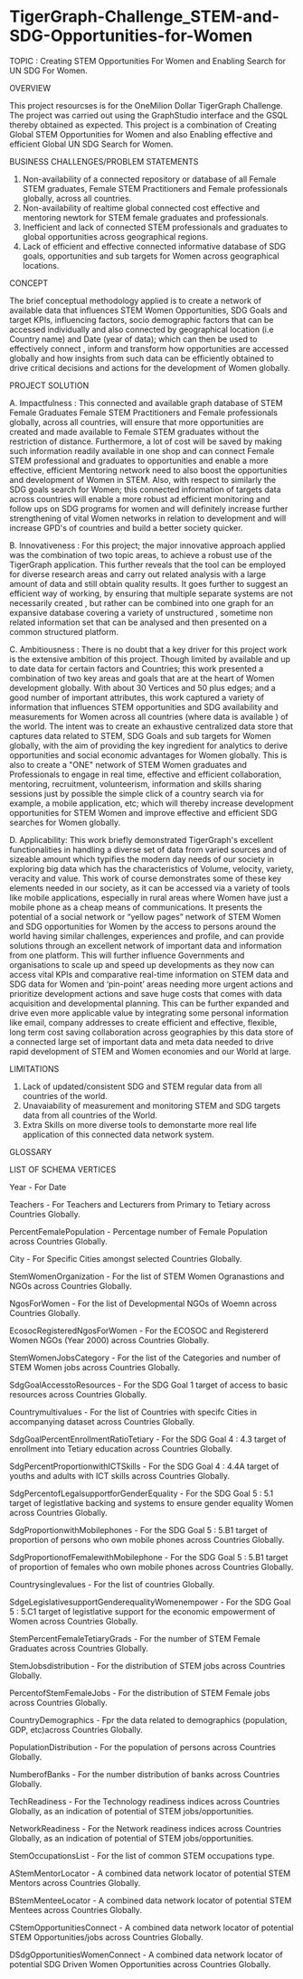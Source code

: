# TigerGraph-Challenge_STEM-and-SDG-Opportunities-for-Women
TOPIC :   Creating STEM Opportunities For Women and Enabling Search for UN SDG For Women.




OVERVIEW

This project resourcses is for the OneMilion Dollar TigerGraph Challenge. The project was carried out using the GraphStudio interface and the GSQL thereby obtained as expected. This project is a combination of Creating Global STEM Opportunities for Women and also Enabling effective and efficient Global UN SDG Search for Women.



BUSINESS CHALLENGES/PROBLEM STATEMENTS

1. Non-availability of a connected repository or database of all Female STEM graduates, Female STEM Practitioners and Female professionals globally, across all countries.
2. Non-availability of realtime global connected cost effective and mentoring newtork for STEM female graduates and professionals.
3. Inefficient and lack of connected STEM professionals and graduates to global opportunities across geographical regions.
4. Lack of efficient and effective connected informative database of SDG goals, opportunities and sub targets for Women across geographical locations. 



CONCEPT

The brief conceptual methodology applied is to create a network of available data that influences STEM Women Opportunities, SDG Goals and target KPIs, influencing factors, socio demographic factors that can be accessed individually and also connected by geographical location (i.e Country name) and Date (year of data); which can then be used to effectively connect , inform and transform how opportunities are accessed globally and how insights from such data can be efficiently obtained to drive critical decisions and actions for the development of Women globally.



PROJECT SOLUTION

A.	Impactfulness :  This connected and available graph database of STEM Female Graduates Female STEM Practitioners and Female professionals globally, across all countries, will ensure that more opportunities are created and made available to Female STEM graduates without the restriction of distance. Furthermore, a lot of cost will be saved by making such information readily available in one shop and can connect Female STEM professional and graduates to opportunities and enable a more effective, efficient Mentoring network need to also boost the opportunities and development of Women in STEM. Also, with respect to similarly the SDG goals search for Women; this connected information of targets data across countries will enable a more robust ad efficient monitoring and follow ups on SDG programs for women and will definitely increase further strengthening of vital Women networks in relation to development and will increase GPD's of countries and build a better society quicker.

B.  Innovativeness : For this project; the major innovative approach applied was the combination of two topic areas, to achieve a robust use of the TigerGraph application. This further reveals that the tool can be employed for diverse research areas and carry out related analysis with a large amount of data and still obtain quality results. It goes further to suggest an efficient way of working, by ensuring that multiple separate systems are not necessarily created , but rather can be combined into one graph for an expansive database covering a variety of unstructured , sometime non related information set that can be analysed and then presented on a common structured platform.

C.	Ambitiousness : There is no doubt that a key driver for this project work is the extensive ambition of this project. Though limited by available and up to date data for certain factors and Countries; this work presented a combination of two key areas and goals that are at the heart of Women development globally. With about 30 Vertices and 50 plus edges; and a good number of important attributes, this work captured a variety of information that influences STEM opportunities and SDG availability and measurements for Women across all countries (where data is available ) of the world. The intent was to create an exhaustive centralized data store that captures data related to STEM, SDG Goals and sub targets for Women globally, with the aim of providing the key ingredient for analytics to derive opportunities and social economic advantages for Women globally. This is also to create a "ONE" network of STEM Women graduates and Professionals to engage in real time, effective and efficient collaboration, mentoring, recruitment, volunteerism, information and skills sharing sessions just by possible the simple click of a country search via for example, a mobile application, etc; which will thereby increase development opportunities for STEM Women and improve effective and efficient SDG searches for Women globally.

D. Applicability:  This work briefly demonstrated TigerGraph's excellent functionalities in handling a  diverse set of data from varied sources and of sizeable amount which typifies the modern day needs of our society in exploring big data which has the characteristics of Volume, velocity, variety, veracity and value. This work of course demonstrates some of these key elements needed in our society, as it can be accessed via a variety of tools like mobile applications, especially in rural areas where Women have just a mobile phone as a cheap means of communications. It presents the potential of a social network or “yellow pages” network of STEM Women and SDG opportunities for Women by the access to persons around the world having similar challenges, experiences and profile, and can provide solutions through an excellent network of important data and information from one platform. This will further influence Governments and organisations to scale up and speed up developments as they now can access vital KPIs and comparative real-time information on STEM data and SDG data for Women and ‘pin-point’ areas needing more urgent actions and prioritize development actions and save huge costs that comes with data acquisition and developmental planning. This can be further expanded and drive even more applicable value by integrating some personal information like email, company addresses to create efficient and effective, flexible, long term cost saving collaboration across geographies by this data store of a connected large set of important data and meta data needed to drive rapid development of STEM and Women economies and our World at large.



LIMITATIONS

1.  Lack of updated/consistent SDG and STEM regular data from all countries of the world.
2.  Unavaiability of measurement and monitoring STEM and SDG targets data from all countries of the World.
3.  Extra Skills on more diverse tools to demonstarte more real life application of this connected data network system.





GLOSSARY


LIST OF SCHEMA VERTICES


Year   -   For Date


Teachers  - For Teachers and Lecturers from Primary to Tetiary across Countries Globally.


PercentFemalePopulation - Percentage number of Female Population across Countries Globally.


City  - For Specific Cities amongst selected Countries Globally.


StemWomenOrganization  -  For the list of STEM Women Ogranastions and NGOs across Countries Globally.


NgosForWomen  - For the list of Developmental NGOs of Woemn across Countries Globally.


EcosocRegisteredNgosForWomen  - For the ECOSOC and Registererd Women NGOs (Year 2000) across Countries Globally.


StemWomenJobsCategory  -  For the list of the Categories and number of STEM Women  jobs across Countries Globally.


SdgGoalAccesstoResources  -  For the SDG Goal 1 target of access to basic resources across Countries Globally.


Countrymultivalues - For the list of Countries with specifc Cities in accompanying dataset across Countries Globally.


SdgGoalPercentEnrollmentRatioTetiary - For the SDG Goal 4 : 4.3 target of enrollment into Tetiary education across Countries Globally.


SdgPercentProportionwithICTSkills - For the SDG Goal 4 : 4.4A target of youths and adults with ICT skills across Countries Globally.


SdgPercentofLegalsupportforGenderEquality - For the SDG Goal 5 : 5.1 target of legistlative backing and systems to ensure gender equality Women across Countries Globally.


SdgProportionwithMobilephones - For the SDG Goal 5 : 5.B1 target of proportion of persons who own mobile phones across Countries Globally.


SdgProportionofFemalewithMobilephone - For the SDG Goal 5 : 5.B1 target of proportion of females who own mobile phones across Countries Globally.


Countrysinglevalues - For the list of countries Globally.


SdgeLegislativesupportGenderequalityWomenempower - For the SDG Goal 5 : 5.C1 target of legistlative support for the economic empowerment of Women across Countries Globally.


StemPercentFemaleTetiaryGrads - For the number of STEM Female Graduates across Countries Globally.


StemJobsdistribution - For the distribution of STEM jobs across Countries Globally.


PercentofStemFemaleJobs - For the distribution of STEM Female jobs across Countries Globally.


CountryDemographics - Fpr the data related to demographics (population, GDP, etc)across Countries Globally.


PopulationDistribution - For the population of persons across Countries Globally.


NumberofBanks - For the number distribution of banks across Countries Globally.


TechReadiness - For the Technology readiness indices across Countries Globally, as an indication of potential of STEM jobs/opportunities.


NetworkReadiness - For the Network readiness indices across Countries Globally, as an indication of potential of STEM jobs/opportunities.


StemOccupationsList - For the list of common STEM occupations type.


AStemMentorLocator - A combined data network locator of potential STEM Mentors across Countries Globally.


BStemMenteeLocator - A combined data network locator of potential STEM Mentees across Countries Globally.


CStemOpportunitiesConnect - A combined data network locator of potential STEM Opportunities/jobs across Countries Globally.


DSdgOpportunitiesWomenConnect - A combined data network locator of potential SDG Driven Women Opportunities across Countries Globally.
